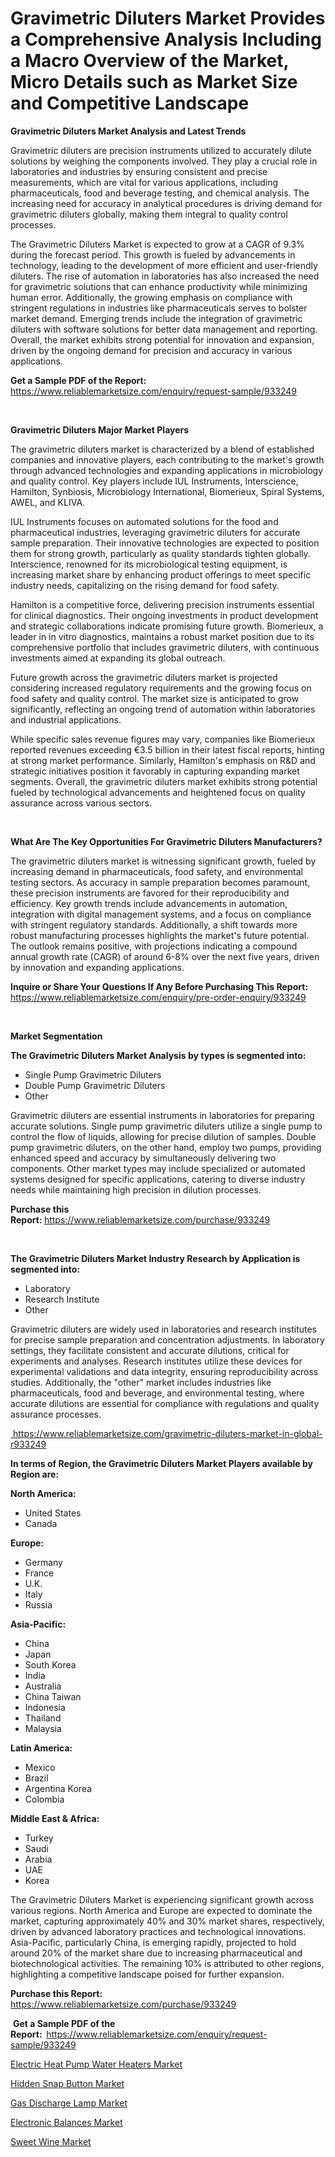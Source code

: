 <p><h1>Gravimetric Diluters Market Provides a Comprehensive Analysis Including a Macro Overview of the Market, Micro Details such as Market Size and Competitive Landscape</h1></p><p><strong>Gravimetric Diluters Market Analysis and Latest Trends</strong></p>
<p><p>Gravimetric diluters are precision instruments utilized to accurately dilute solutions by weighing the components involved. They play a crucial role in laboratories and industries by ensuring consistent and precise measurements, which are vital for various applications, including pharmaceuticals, food and beverage testing, and chemical analysis. The increasing need for accuracy in analytical procedures is driving demand for gravimetric diluters globally, making them integral to quality control processes.</p><p>The Gravimetric Diluters Market is expected to grow at a CAGR of 9.3% during the forecast period. This growth is fueled by advancements in technology, leading to the development of more efficient and user-friendly diluters. The rise of automation in laboratories has also increased the need for gravimetric solutions that can enhance productivity while minimizing human error. Additionally, the growing emphasis on compliance with stringent regulations in industries like pharmaceuticals serves to bolster market demand. Emerging trends include the integration of gravimetric diluters with software solutions for better data management and reporting. Overall, the market exhibits strong potential for innovation and expansion, driven by the ongoing demand for precision and accuracy in various applications.</p></p>
<p><strong>Get a Sample PDF of the Report:&nbsp;</strong> <a href="https://www.reliablemarketsize.com/enquiry/request-sample/933249?utm_campaign=1140&utm_medium=2&utm_source=Github&utm_content=ia&utm_term=16112024&utm_id=gravimetric-diluters">https://www.reliablemarketsize.com/enquiry/request-sample/933249</a></p>
<p>&nbsp;</p>
<p><strong>Gravimetric Diluters Major Market Players</strong></p>
<p><p>The gravimetric diluters market is characterized by a blend of established companies and innovative players, each contributing to the market's growth through advanced technologies and expanding applications in microbiology and quality control. Key players include IUL Instruments, Interscience, Hamilton, Synbiosis, Microbiology International, Biomerieux, Spiral Systems, AWEL, and KLIVA.</p><p>IUL Instruments focuses on automated solutions for the food and pharmaceutical industries, leveraging gravimetric diluters for accurate sample preparation. Their innovative technologies are expected to position them for strong growth, particularly as quality standards tighten globally. Interscience, renowned for its microbiological testing equipment, is increasing market share by enhancing product offerings to meet specific industry needs, capitalizing on the rising demand for food safety.</p><p>Hamilton is a competitive force, delivering precision instruments essential for clinical diagnostics. Their ongoing investments in product development and strategic collaborations indicate promising future growth. Biomerieux, a leader in in vitro diagnostics, maintains a robust market position due to its comprehensive portfolio that includes gravimetric diluters, with continuous investments aimed at expanding its global outreach.</p><p>Future growth across the gravimetric diluters market is projected considering increased regulatory requirements and the growing focus on food safety and quality control. The market size is anticipated to grow significantly, reflecting an ongoing trend of automation within laboratories and industrial applications.</p><p>While specific sales revenue figures may vary, companies like Biomerieux reported revenues exceeding €3.5 billion in their latest fiscal reports, hinting at strong market performance. Similarly, Hamilton's emphasis on R&D and strategic initiatives position it favorably in capturing expanding market segments. Overall, the gravimetric diluters market exhibits strong potential fueled by technological advancements and heightened focus on quality assurance across various sectors.</p></p>
<p>&nbsp;</p>
<p><strong>What Are The Key Opportunities For Gravimetric Diluters Manufacturers?</strong></p>
<p><p>The gravimetric diluters market is witnessing significant growth, fueled by increasing demand in pharmaceuticals, food safety, and environmental testing sectors. As accuracy in sample preparation becomes paramount, these precision instruments are favored for their reproducibility and efficiency. Key growth trends include advancements in automation, integration with digital management systems, and a focus on compliance with stringent regulatory standards. Additionally, a shift towards more robust manufacturing processes highlights the market's future potential. The outlook remains positive, with projections indicating a compound annual growth rate (CAGR) of around 6-8% over the next five years, driven by innovation and expanding applications.</p></p>
<p><strong>Inquire or Share Your Questions If Any Before Purchasing This Report:</strong> <a href="https://www.reliablemarketsize.com/enquiry/pre-order-enquiry/933249?utm_campaign=1140&utm_medium=2&utm_source=Github&utm_content=ia&utm_term=16112024&utm_id=gravimetric-diluters">https://www.reliablemarketsize.com/enquiry/pre-order-enquiry/933249</a></p>
<p>&nbsp;</p>
<p><strong>Market Segmentation</strong></p>
<p><strong>The Gravimetric Diluters Market Analysis by types is segmented into:</strong></p>
<p><ul><li>Single Pump Gravimetric Diluters</li><li>Double Pump Gravimetric Diluters</li><li>Other</li></ul></p>
<p><p>Gravimetric diluters are essential instruments in laboratories for preparing accurate solutions. Single pump gravimetric diluters utilize a single pump to control the flow of liquids, allowing for precise dilution of samples. Double pump gravimetric diluters, on the other hand, employ two pumps, providing enhanced speed and accuracy by simultaneously delivering two components. Other market types may include specialized or automated systems designed for specific applications, catering to diverse industry needs while maintaining high precision in dilution processes.</p></p>
<p><strong>Purchase this Report:&nbsp;</strong><a href="https://www.reliablemarketsize.com/purchase/933249?utm_campaign=1140&utm_medium=2&utm_source=Github&utm_content=ia&utm_term=16112024&utm_id=gravimetric-diluters">https://www.reliablemarketsize.com/purchase/933249</a></p>
<p>&nbsp;</p>
<p><strong>The Gravimetric Diluters Market Industry Research by Application is segmented into:</strong></p>
<p><ul><li>Laboratory</li><li>Research Institute</li><li>Other</li></ul></p>
<p><p>Gravimetric diluters are widely used in laboratories and research institutes for precise sample preparation and concentration adjustments. In laboratory settings, they facilitate consistent and accurate dilutions, critical for experiments and analyses. Research institutes utilize these devices for experimental validations and data integrity, ensuring reproducibility across studies. Additionally, the "other" market includes industries like pharmaceuticals, food and beverage, and environmental testing, where accurate dilutions are essential for compliance with regulations and quality assurance processes.</p></p>
<p><a href="https://www.reliablemarketsize.com/gravimetric-diluters-market-in-global-r933249?utm_campaign=1140&utm_medium=2&utm_source=Github&utm_content=ia&utm_term=16112024&utm_id=gravimetric-diluters">&nbsp;https://www.reliablemarketsize.com/gravimetric-diluters-market-in-global-r933249</a></p>
<p><strong>In terms of Region, the Gravimetric Diluters Market Players available by Region are:</strong></p>
<p>
    <p> <strong> North America: </strong>
        <ul>
            <li>United States</li>
            <li>Canada</li>
        </ul>
        </p> 
    <p> <strong> Europe: </strong>
        <ul>
            <li>Germany</li>
            <li>France</li>
            <li>U.K.</li>
            <li>Italy</li>
            <li>Russia</li>
        </ul>
        </p> 
    <p> <strong> Asia-Pacific: </strong>
        <ul>
            <li>China</li>
            <li>Japan</li>
            <li>South Korea</li>
            <li>India</li>
            <li>Australia</li>
            <li>China Taiwan</li>
            <li>Indonesia</li>
            <li>Thailand</li>
            <li>Malaysia</li>
        </ul>
        </p> 
    <p> <strong> Latin America: </strong>
        <ul>
            <li>Mexico</li>
            <li>Brazil</li>
            <li>Argentina Korea</li>
            <li>Colombia</li>
        </ul>
        </p> 
    <p> <strong> Middle East & Africa: </strong>
        <ul>
            <li>Turkey</li>
            <li>Saudi</li>
            <li>Arabia</li>
            <li>UAE</li>
            <li>Korea</li>
        </ul>
    </p>
    </p>
<p><p>The Gravimetric Diluters Market is experiencing significant growth across various regions. North America and Europe are expected to dominate the market, capturing approximately 40% and 30% market shares, respectively, driven by advanced laboratory practices and technological innovations. Asia-Pacific, particularly China, is emerging rapidly, projected to hold around 20% of the market share due to increasing pharmaceutical and biotechnological activities. The remaining 10% is attributed to other regions, highlighting a competitive landscape poised for further expansion.</p></p>
<p><strong>Purchase this Report: </strong><a href="https://www.reliablemarketsize.com/purchase/933249?utm_campaign=1140&utm_medium=2&utm_source=Github&utm_content=ia&utm_term=16112024&utm_id=gravimetric-diluters">https://www.reliablemarketsize.com/purchase/933249</a></p>
<p>&nbsp;<strong>Get a Sample PDF of the Report:&nbsp;&nbsp;</strong><a href="https://www.reliablemarketsize.com/enquiry/request-sample/933249?utm_campaign=1140&utm_medium=2&utm_source=Github&utm_content=ia&utm_term=16112024&utm_id=gravimetric-diluters">https://www.reliablemarketsize.com/enquiry/request-sample/933249</a></p>
<p><strong></strong></p>
<p><p><a href="https://www.linkedin.com/pulse/consumer-behavior-shifts-electric-heat-pump-water-heaters-market-ro8bc?utm_campaign=1140&utm_medium=2&utm_source=Github&utm_content=ia&utm_term=16112024&utm_id=gravimetric-diluters">Electric Heat Pump Water Heaters Market</a></p><p><a href="https://issuu.com/reportprime-2/docs/hidden-snap-button-market-size-2030_61d714282a3e87?utm_campaign=1140&utm_medium=2&utm_source=Github&utm_content=ia&utm_term=16112024&utm_id=gravimetric-diluters">Hidden Snap Button Market</a></p><p><a href="https://issuu.com/reportprime-2/docs/gas-discharge-lamp-market-size-2030_cfea60dfb6b932?utm_campaign=1140&utm_medium=2&utm_source=Github&utm_content=ia&utm_term=16112024&utm_id=gravimetric-diluters">Gas Discharge Lamp Market</a></p><p><a href="https://www.linkedin.com/pulse/future-innovation-global-electronic-balances-market-growth-opportunities-dszyc?utm_campaign=1140&utm_medium=2&utm_source=Github&utm_content=ia&utm_term=16112024&utm_id=gravimetric-diluters">Electronic Balances Market</a></p><p><a href="https://www.linkedin.com/pulse/sweet-wine-market-research-report-2024-2031-scanomics-uwahf?utm_campaign=1140&utm_medium=2&utm_source=Github&utm_content=ia&utm_term=16112024&utm_id=gravimetric-diluters">Sweet Wine Market</a></p></p>